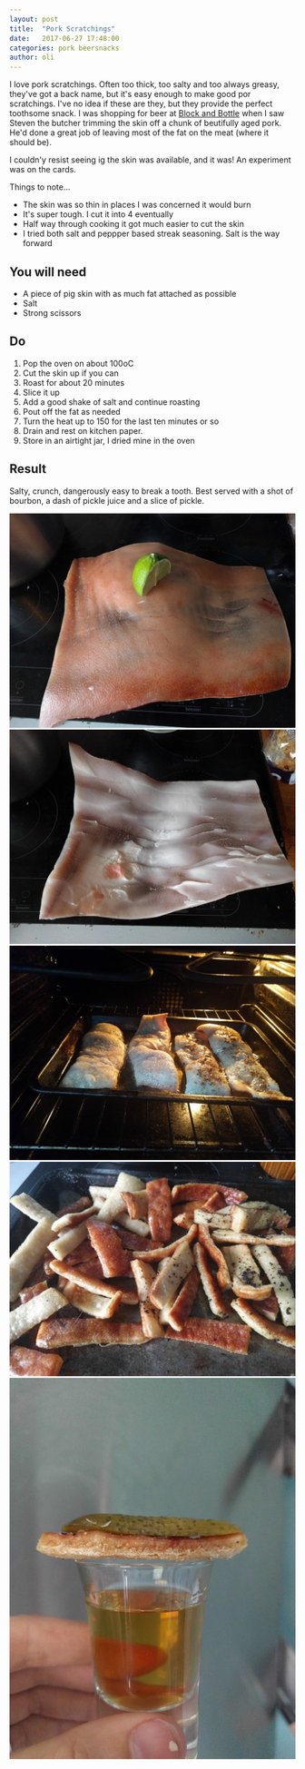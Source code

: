 ```yaml
---
layout: post
title:  "Pork Scratchings"
date:   2017-06-27 17:48:00
categories: pork beersnacks
author: oli
---
```


I love pork scratchings.  Often too thick, too salty and too always greasy, they've got a back name, but it's easy enough to make good por scratchings.  I've no idea if these are they, but they provide the perfect toothsome snack.  I was shopping for beer at [Block and Bottle](http://www.blocknbottle.co.uk/) when I saw Steven the butcher trimming the skin off a chunk of beutifully aged pork.  He'd done a great job of leaving most of the fat on the meat (where it should be).

I couldn'y resist seeing ig the skin was available, and it was!  An experiment was on the cards.

Things to note...

* The skin was so thin in places I was concerned it would burn
* It's super tough.  I cut it into 4 eventually
* Half way through cooking it got much easier to cut the skin
* I tried both salt and peppper based streak seasoning.  Salt is the way forward

## You will need


* A piece of pig skin with as much fat attached as possible
* Salt
* Strong scissors

## Do

1. Pop the oven on about 100oC
2. Cut the skin up if you can
3. Roast for about 20 minutes
4. Slice it up
5. Add a good shake of salt and continue roasting
6. Pout off the fat as needed
7. Turn the heat up to 150 for the last ten minutes or so
8. Drain and rest on kitchen paper.
9. Store in an airtight jar, I dried mine in the oven
 

## Result

Salty, crunch, dangerously easy to break a tooth.  Best served with a shot of bourbon, a dash of pickle juice and a slice of pickle.  

![Lime for size](/images/pork-scratchings/pork-scratchings-00.jpg)
![The remains of the fat](/images/pork-scratchings/pork-scratchings-01.jpg)
![After ten minutes in the oven](/images/pork-scratchings/pork-scratchings-02.jpg)
![fresh from the oven](/images/pork-scratchings/pork-scratchings-03.jpg)
![GET IN MY FACE](/images/pork-scratchings/pork-scratchings-04.jpg)

